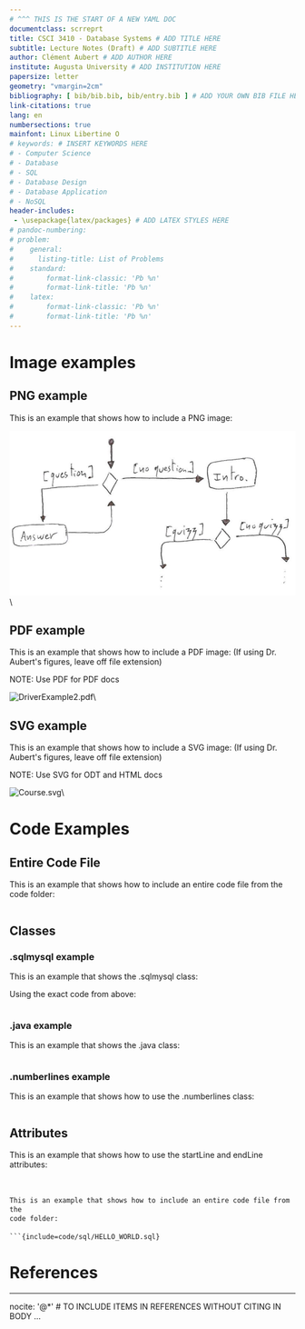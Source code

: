 ```yaml
--- 
# ^^^ THIS IS THE START OF A NEW YAML DOC
documentclass: scrreprt
title: CSCI 3410 - Database Systems # ADD TITLE HERE 
subtitle: Lecture Notes (Draft) # ADD SUBTITLE HERE
author: Clément Aubert # ADD AUTHOR HERE 
institute: Augusta University # ADD INSTITUTION HERE
papersize: letter
geometry: "vmargin=2cm"
bibliography: [ bib/bib.bib, bib/entry.bib ] # ADD YOUR OWN BIB FILE HERE
link-citations: true
lang: en
numbersections: true
mainfont: Linux Libertine O
# keywords: # INSERT KEYWORDS HERE
# - Computer Science
# - Database
# - SQL
# - Database Design
# - Database Application
# - NoSQL
header-includes:
 - \usepackage{latex/packages} # ADD LATEX STYLES HERE
# pandoc-numbering:
# problem:
#    general:
#      listing-title: List of Problems 
#    standard:
#        format-link-classic: 'Pb %n'
#        format-link-title: 'Pb %n'
#    latex:
#        format-link-classic: 'Pb %n'
#        format-link-title: 'Pb %n'
---
```



# Image examples

## PNG example

This is an example that shows how to include a PNG image:

![Activity_diag.png](img/Activity_diag.png)\

## PDF example

This is an example that shows how to include a PDF image:
(If using Dr. Aubert's figures, leave off file extension)

NOTE: Use PDF for PDF docs

![DriverExample2.pdf](fig/fd/DriverExample2)\

## SVG example

This is an example that shows how to include a SVG image:
(If using Dr. Aubert's figures, leave off file extension)

NOTE: Use SVG for ODT and HTML docs

![Course.svg](fig/fd/Course)\




# Code Examples

## Entire Code File

This is an example that shows how to include an entire code file from the 
code folder:

```{include=code/sql/HELLO_WORLD.sql}
```

## Classes

### .sqlmysql example

This is an example that shows the .sqlmysql class:

Using the exact code from above:

```{.sqlmysql include=code/sql/HELLO_WORLD.sql}
```

### .java example

This is an example that shows the .java class:

```{.java .numberLines include=code/java/TestForNull.java}
```

### .numberlines example

This is an example that shows how to use the .numberlines class:

```{.sqlmysql .numberLines include=code/sql/HELLO_WORLD.sql}
```

## Attributes 

This is an example that shows how to use the startLine and endLine attributes:

```{.sqlmysql .numberLines startLine=1 endLine=1 include=code/sql/HELLO_WORLD.sql}


This is an example that shows how to include an entire code file from the 
code folder:

```{include=code/sql/HELLO_WORLD.sql}
```




# References

---
nocite: '@*' # TO INCLUDE ITEMS IN REFERENCES WITHOUT CITING IN BODY
...

<!-- REFERENCES AUTOMATICALLY INCLUDED AT THE END OF DOCUMENT -->












